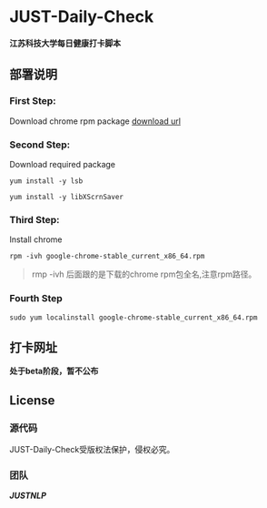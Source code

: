 # JUST-Daily-Check
**江苏科技大学每日健康打卡脚本**

## 部署说明
### First Step: 
Download chrome rpm package [download url](https://dl.google.com/linux/direct/google-chrome-stable_current_x86_64.rpm)

### Second Step:
Download required package
```shell
yum install -y lsb

yum install -y libXScrnSaver
```
### Third Step:
Install chrome
```shell
rpm -ivh google-chrome-stable_current_x86_64.rpm
```
> rmp -ivh 后面跟的是下载的chrome rpm包全名,注意rpm路径。

### Fourth Step
```shell
sudo yum localinstall google-chrome-stable_current_x86_64.rpm
```
## 打卡网址

**处于beta阶段，暂不公布**

## License

### 源代码

JUST-Daily-Check受版权法保护，侵权必究。

### 团队
***JUSTNLP***
